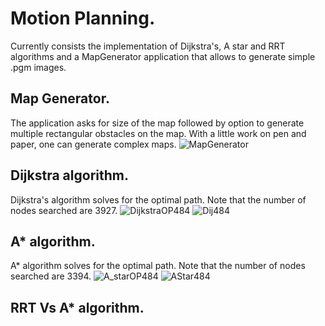 # Motion Planning.

Currently consists the implementation of Dijkstra's, A star and RRT algorithms and a MapGenerator application that allows to generate simple .pgm images.

## Map Generator.
The application asks for size of the map followed by option to generate multiple rectangular obstacles on the map. With a little work on pen and paper, one can generate complex maps. 
![MapGenerator](https://user-images.githubusercontent.com/66659752/121116584-c8301f80-c7e4-11eb-8a15-9224a4354cfc.PNG)

## Dijkstra algorithm.
Dijkstra's algorithm solves for the optimal path. Note that the number of nodes searched are 3927.
![DijkstraOP484](https://user-images.githubusercontent.com/66659752/121966607-ecd44c00-cd3c-11eb-9c67-07eef583ec10.PNG)
![Dij484](https://user-images.githubusercontent.com/66659752/121966652-01b0df80-cd3d-11eb-9981-e0c34c5ca261.PNG)


## A* algorithm.
A* algorithm solves for the optimal path. Note that the number of nodes searched are 3394.
![A_starOP484](https://user-images.githubusercontent.com/66659752/121966680-0ecdce80-cd3d-11eb-896f-b62c85f27480.PNG)
![AStar484](https://user-images.githubusercontent.com/66659752/121966718-1beabd80-cd3d-11eb-8a53-c5e6cdb7a2be.PNG)

## RRT Vs A* algorithm. 

